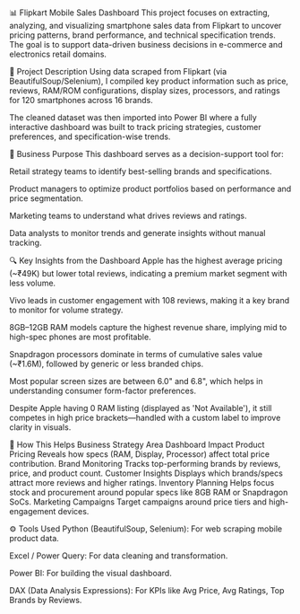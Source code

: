 📊 Flipkart Mobile Sales Dashboard
This project focuses on extracting, analyzing, and visualizing smartphone sales data from Flipkart to uncover pricing patterns, brand performance, and technical specification trends. The goal is to support data-driven business decisions in e-commerce and electronics retail domains.

📌 Project Description
Using data scraped from Flipkart (via BeautifulSoup/Selenium), I compiled key product information such as price, reviews, RAM/ROM configurations, display sizes, processors, and ratings for 120 smartphones across 16 brands.

The cleaned dataset was then imported into Power BI where a fully interactive dashboard was built to track pricing strategies, customer preferences, and specification-wise trends.

🎯 Business Purpose
This dashboard serves as a decision-support tool for:

Retail strategy teams to identify best-selling brands and specifications.

Product managers to optimize product portfolios based on performance and price segmentation.

Marketing teams to understand what drives reviews and ratings.

Data analysts to monitor trends and generate insights without manual tracking.

🔍 Key Insights from the Dashboard
Apple has the highest average pricing (~₹49K) but lower total reviews, indicating a premium market segment with less volume.

Vivo leads in customer engagement with 108 reviews, making it a key brand to monitor for volume strategy.

8GB–12GB RAM models capture the highest revenue share, implying mid to high-spec phones are most profitable.

Snapdragon processors dominate in terms of cumulative sales value (~₹1.6M), followed by generic or less branded chips.

Most popular screen sizes are between 6.0" and 6.8", which helps in understanding consumer form-factor preferences.

Despite Apple having 0 RAM listing (displayed as 'Not Available'), it still competes in high price brackets—handled with a custom label to improve clarity in visuals.

🧠 How This Helps Business Strategy
Area	Dashboard Impact
Product Pricing	Reveals how specs (RAM, Display, Processor) affect total price contribution.
Brand Monitoring	Tracks top-performing brands by reviews, price, and product count.
Customer Insights	Displays which brands/specs attract more reviews and higher ratings.
Inventory Planning	Helps focus stock and procurement around popular specs like 8GB RAM or Snapdragon SoCs.
Marketing Campaigns	Target campaigns around price tiers and high-engagement devices.

⚙️ Tools Used
Python (BeautifulSoup, Selenium): For web scraping mobile product data.

Excel / Power Query: For data cleaning and transformation.

Power BI: For building the visual dashboard.

DAX (Data Analysis Expressions): For KPIs like Avg Price, Avg Ratings, Top Brands by Reviews.

